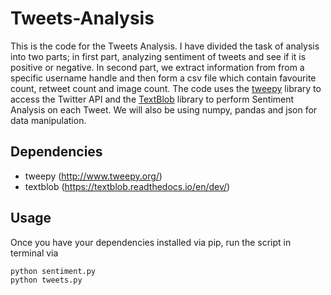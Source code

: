 # Tweets-Analysis

This is the code for the Tweets Analysis. I have divided the task of analysis into two parts; in first part, analyzing sentiment of tweets and see if it is positive or negative. In second part, we extract information from from a specific username handle and then form a csv file which contain favourite count, retweet count and image count. The code uses the [tweepy](http://www.tweepy.org/)  library to access the Twitter API and the [TextBlob](https://textblob.readthedocs.io/en/dev/) library to perform Sentiment Analysis on each Tweet. We will also be using numpy, pandas and json for data manipulation.

## Dependencies

* tweepy (http://www.tweepy.org/)
* textblob (https://textblob.readthedocs.io/en/dev/)

## Usage

Once you have your dependencies installed via pip, run the script in terminal via

```
python sentiment.py
python tweets.py
```
